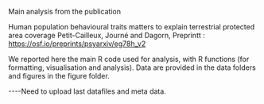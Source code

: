 Main analysis from the publication

Human population behavioural traits matters to explain terrestrial protected area coverage
Petit-Cailleux, Journé and Dagorn, Preprintt : https://osf.io/preprints/psyarxiv/eg78h_v2

We reported here the main R code used for analysis, with R functions (for formatting, visualisation and analysis). Data are provided in the data folders and figures in the figure folder.

----Need to upload last datafiles and meta data.